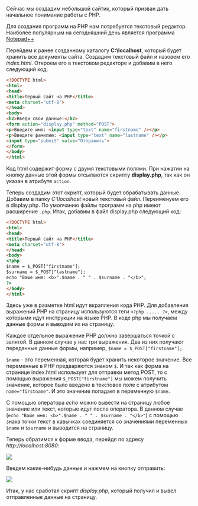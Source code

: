Сейчас мы создадим небольшой сайтик, который призван дать начальное понимание работы с PHP.

Для создания программ на PHP нам потребуется текстовый редактор. Наиболее популярным на сегодняшний день является программа [Notepad++](http://notepad-plus-plus.org/download/v6.6.8.html)

Перейдем к ранее созданному каталогу **C:\localhost**, который будет хранить все документы сайта. Создадим текстовый файл и назовем его *index.html*. Откроем его в текстовом редакторе и добавим в него следующий код:

```html
<!DOCTYPE html>
<html>
<head>
<title>Первый сайт на PHP</title>
<meta charset="utf-8">
</head>
<body>
<h2>Введи свои данные:</h2>
<form action="display.php" method="POST">
<p>Введите имя: <input type="text" name="firstname" /></p>
<p>Введите фамилию: <input type="text" name="lastname" /></p>
<input type="submit" value="Отправить">
</form>
</body>
</html>
```

Код html содержит форму с двумя текстовыми полями. При нажатии на кнопку данные этой формы отсылаются скрипту **display.php**, так как он указан в атрибуте `action`.

Теперь создадим этот скрипт, который будет обрабатывать данные. Добавим в папку *C:\localhost* новый текстовый файл. Переименуем его в display.php. По умолчанию файлы программ на php имеют расширение `.php`. Итак, добавим в файл display.php следующий код:

```html
<!DOCTYPE html>
<html>
<head>
<title>Первый сайт на PHP</title>
<meta charset="utf-8">
</head>
<body>
<?php
$name = $_POST["firstname"];
$surname = $_POST["lastname"];
echo "Ваше имя: <b>".$name . " " . $surname . "</b>";
?>
</body>
</html>
```

Здесь уже в разметке html идут вкрапления кода PHP. Для добавления выражений PHP на страницу используются теги `<?php ..... ?>`, между которыми идут инструкции на языке PHP. В коде php мы получаем данные формы и выводим их на страницу.

Каждое отдельное выражение PHP должно завершаться точкой с запятой. В данном случае у нас три выражения. Два из них получают переданные данные формы, например, `$name = $_POST["firstname"];`.

`$name` - это переменная, которая будет хранить некоторое значение. Все переменные в PHP предваряются знаком `$`. И так как форма на странице index.html использует для отправки метод POST, то с помощью выражения `$_POST["firstname"]` мы можем получить значение, которое было введено в текстовое поле с атрибутом `name="firstname"`. И это значение попадает в переменную `$name`.

С помощью оператора *echo* можно вывести на страницу любое значение или текст, которые идут после оператора. В данном случае (`echo "Ваше имя: <b>".$name . " " . $surname . "</b>"`) с помощью знака точки текст в кавычках соединяется со значениями переменных `$name` и `$surname` и выводится на страницу.

Теперь обратимся к форме ввода, перейдя по адресу *http://localhost:8080*:

![](https://metanit.com/web/php/pics/1.22.png)

Введем какие-нибудь данные и нажмем на кнопку отправить:

![](https://metanit.com/web/php/pics/1.23.png)

Итак, у нас сработал скрипт *display.php*, который получил и вывел отправленные данные на страницу.